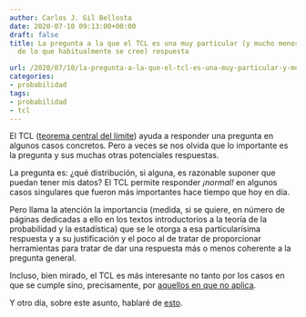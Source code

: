 ```yaml
---
author: Carlos J. Gil Bellosta
date: 2020-07-10 09:13:00+00:00
draft: false
title: La pregunta a la que el TCL es una muy particular (y mucho menos importante
  de lo que habitualmente se cree) respuesta

url: /2020/07/10/la-pregunta-a-la-que-el-tcl-es-una-muy-particular-y-mucho-menos-importante-de-lo-que-habitualmente-se-cree-respuesta/
categories:
- probabilidad
tags:
- probabilidad
- tcl
---
```





El TCL ([teorema central del límite](https://es.wikipedia.org/wiki/Teorema_del_l%C3%ADmite_central)) ayuda a responder una pregunta en algunos casos concretos. Pero a veces se nos olvida que lo importante es la pregunta y sus muchas otras potenciales respuestas.







La pregunta es: ¿qué distribución, si alguna, es razonable suponer que puedan tener mis datos? El TCL permite responder _¡normal!_  en algunos casos singulares que fueron más importantes hace tiempo que hoy en día.







Pero llama la atención la importancia (medida, si se quiere, en número de páginas dedicadas a ello en los textos introductorios a la teoría de la probabilidad y la estadística) que se le otorga a esa particularísima respuesta y a su justificación y el poco al de tratar de proporcionar herramientas para tratar de dar una respuesta más o menos coherente a la pregunta general.







Incluso, bien mirado, el TCL es más interesante no tanto por los casos en que se cumple sino, precisamente, por [aquellos en que no aplica](https://marginalrevolution.com/marginalrevolution/2017/05/hearing-reports-ten-sigma-event-brazil.html).







Y otro día, sobre este asunto, hablaré de [esto](https://plato.stanford.edu/entries/dutch-book/#:~:text=The%20Dutch%20Book%20argument%20assumes,lead%20to%20a%20sure%20loss.).



